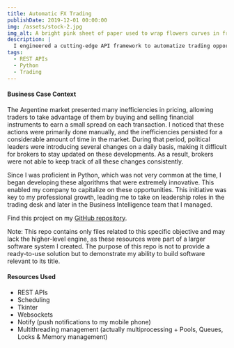 ```yaml
---
title: Automatic FX Trading
publishDate: 2019-12-01 00:00:00
img: /assets/stock-2.jpg
img_alt: A bright pink sheet of paper used to wrap flowers curves in front of rich blue background
description: |
  I engineered a cutting-edge API framework to automatize trading opportunities in the inefficient FX market.
tags:
  - REST APIs
  - Python
  - Trading
---
```


<h4>Business Case Context</h4>
<p>The Argentine market presented many inefficiencies in pricing, allowing traders to take advantage of them by buying and selling financial instruments to earn a small spread on each transaction. I noticed that these actions were primarily done manually, and the inefficiencies persisted for a considerable amount of time in the market. During that period, political leaders were introducing several changes on a daily basis, making it difficult for brokers to stay updated on these developments. As a result, brokers were not able to keep track of all these changes consistently.</p>

<p>Since I was proficient in Python, which was not very common at the time, I began developing these algorithms that were extremely innovative. This enabled my company to capitalize on these opportunities. This initiative was key to my professional growth, leading me to take on leadership roles in the trading desk and later in the Business Intelligence team that I managed.</p>

<p>Find this project on my <a data-fast-goal="click_on_repo_fx_trading" href="https://github.com/fcucullu/trading-fx" target="_blank">GitHub repository</a>.</p>

<p>Note: This repo contains only files related to this specific objective and may lack the higher-level engine, as these resources were part of a larger software system I created. The purpose of this repo is not to provide a ready-to-use solution but to demonstrate my ability to build software relevant to its title.</p>

<h4>Resources Used</h4>
<ul>
    <li>REST APIs</li>
    <li>Scheduling</li>
    <li>Tkinter</li>
    <li>Websockets</li>
    <li>Notify (push notifications to my mobile phone)</li>
    <li>Multithreading management (actually multiprocessing + Pools, Queues, Locks & Memory management)</li>
</ul>
<script>
  window?.datafast("surfed-to-project-fx-trading");
</script>